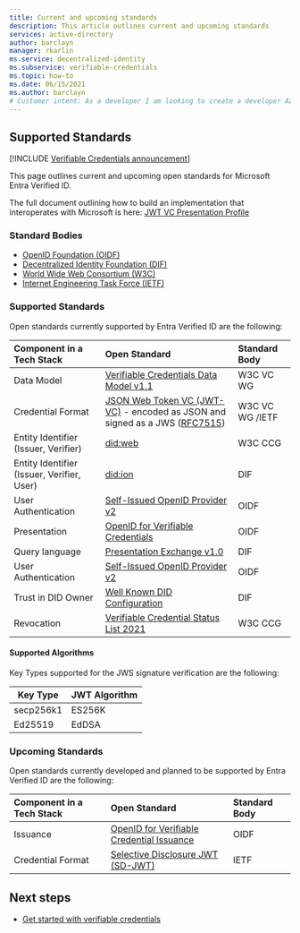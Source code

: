 ```yaml
---
title: Current and upcoming standards
description: This article outlines current and upcoming standards
services: active-directory
author: barclayn
manager: rkarlin
ms.service: decentralized-identity
ms.subservice: verifiable-credentials
ms.topic: how-to
ms.date: 06/15/2021
ms.author: barclayn
# Customer intent: As a developer I am looking to create a developer Azure Active Directory account so I can participate in the Preview with a P2 license. 
---
```


## Supported Standards

[!INCLUDE [Verifiable Credentials announcement](../../../includes/verifiable-credentials-brand.md)]


This page outlines current and upcoming open standards for Microsoft Entra Verified ID.

The full document outlining how to build an implementation that interoperates with Microsoft is here: [JWT VC Presentation Profile](https://identity.foundation/jwt-vc-presentation-profile/)

### Standard Bodies

- [OpenID Foundation (OIDF)](https://openid.net/foundation/)
- [Decentralized Identity Foundation (DIF)](https://identity.foundation/)
- [World Wide Web Consortium (W3C)](https://www.w3.org/)
- [Internet Engineering Task Force (IETF)](https://www.ietf.org/)

### Supported Standards

Open standards currently supported by Entra Verified ID are the following:

| Component in a Tech Stack | Open Standard | Standard Body |
|:------|:-----|:-----|
| Data Model | [Verifiable Credentials Data Model v1.1](https://www.w3.org/TR/vc-data-model) | W3C VC WG |
| Credential Format | [JSON Web Token VC (JWT-VC)](https://www.w3.org/TR/vc-data-model/#json-web-token) - encoded as JSON and signed as a JWS ([RFC7515](https://datatracker.ietf.org/doc/html/rfc7515)) | W3C VC WG /IETF |
| Entity Identifier (Issuer, Verifier) | [did:web](https://github.com/w3c-ccg/did-method-web) | W3C CCG |
| Entity Identifier (Issuer, Verifier, User) | [did:ion](https://github.com/decentralized-identity/ion)| DIF |
| User Authentication | [Self-Issued OpenID Provider v2](https://openid.net/specs/openid-connect-self-issued-v2-1_0.html)| OIDF |
| Presentation | [OpenID for Verifiable Credentials](https://openid.net/specs/openid-connect-4-verifiable-presentations-1_0.html) | OIDF|
| Query language | [Presentation Exchange v1.0](https://identity.foundation/presentation-exchange/spec/v1.0.0/)| DIF |
| User Authentication | [Self-Issued OpenID Provider v2](https://openid.net/specs/openid-connect-self-issued-v2-1_0.html)| OIDF |
| Trust in DID Owner | [Well Known DID Configuration](https://identity.foundation/.well-known/resources/did-configuration)| DIF |
| Revocation |[Verifiable Credential Status List 2021](https://github.com/w3c-ccg/vc-status-list-2021/tree/343b8b59cddba4525e1ef355356ae760fc75904e)| W3C CCG |

#### Supported Algorithms

Key Types supported for the JWS signature verification are the following:

|Key Type|JWT Algorithm|
|--------|-------------|
|secp256k1|ES256K|
|Ed25519|EdDSA|

### Upcoming Standards

Open standards currently developed and planned to be supported by Entra Verified ID are the following:

| Component in a Tech Stack | Open Standard | Standard Body |
|:------|:-----|:-----|
| Issuance | [OpenID for Verifiable Credential Issuance](https://openid.net/specs/openid-connect-4-verifiable-credential-issuance-1_0.html) | OIDF |
| Credential Format | [Selective Disclosure JWT (SD-JWT)](https://github.com/oauthstuff/draft-selective-disclosure-jwt/blob/master/main.md) | IETF |

## Next steps

- [Get started with verifiable credentials](verifiable-credentials-configure-tenant.md)
